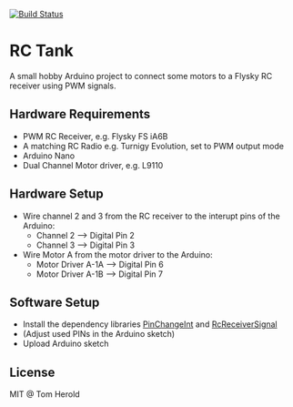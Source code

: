 [![Build Status](https://travis-ci.org/hotzenklotz/RC-Tank.svg?branch=master)](https://travis-ci.org/hotzenklotz/RC-Tank)

# RC Tank

A small hobby Arduino project to connect some motors to a Flysky RC receiver using PWM signals.

## Hardware Requirements

* PWM RC Receiver, e.g. Flysky FS iA6B
* A matching RC Radio e.g. Turnigy Evolution, set to PWM output mode
* Arduino Nano
* Dual Channel Motor driver, e.g. L9110

## Hardware Setup

* Wire channel 2 and 3 from the RC receiver to the interupt pins of the Arduino:
  * Channel 2 --> Digital Pin 2
  * Channel 3 --> Digital Pin 3
* Wire Motor A from the motor driver to the Arduino:
  * Motor Driver A-1A --> Digital Pin 6
  * Motor Driver A-1B --> Digital Pin 7

## Software Setup

* Install the dependency libraries [PinChangeInt](https://github.com/GreyGnome/PinChangeInt) and
  [RcReceiverSignal](http://www.end2endzone.com/rcreceiversignal-an-arduino-library-for-retreiving-the-rc-transmitter-value-from-an-rc-receiver-pulse/)
* (Adjust used PINs in the Arduino sketch)
* Upload Arduino sketch

## License

MIT @ Tom Herold
